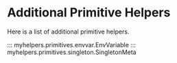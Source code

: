 # Additional Primitive Helpers

Here is a list of additional primitive helpers.

::: myhelpers.primitives.envvar.EnvVariable
::: myhelpers.primitives.singleton.SingletonMeta
